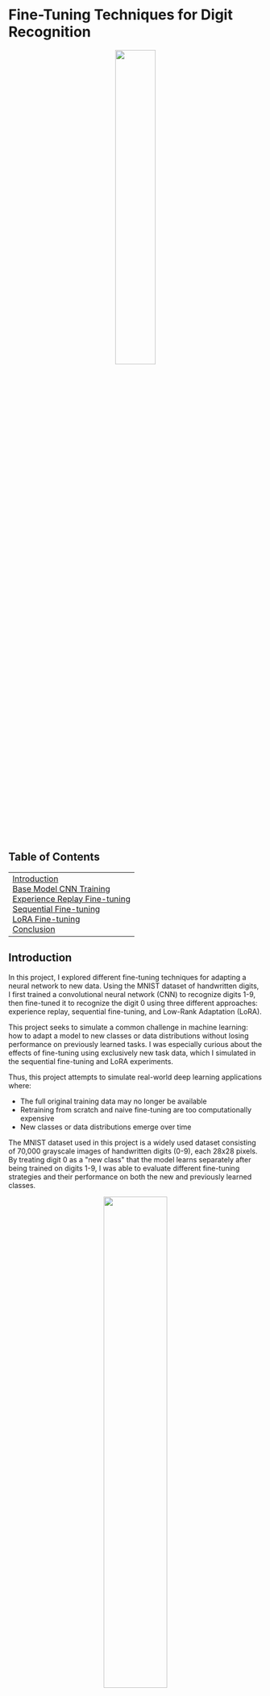 # Fine-Tuning Techniques for Digit Recognition

<p align="center">
<img src="https://awaywithideas.com/assets/images/2020/10/mnist_extended_4_0.png" style="width: 40%;">
</p>

## Table of Contents
<table>
<tr>
<td>
<a href="#introduction">Introduction</a><br>
<a href="#cnn-training">Base Model CNN Training</a><br>
<a href="#experience-replay-fine-tuning">Experience Replay Fine-tuning</a><br>
<a href="#sequential-fine-tuning">Sequential Fine-tuning</a><br>
<a href="#lora-fine-tuning">LoRA Fine-tuning</a><br>
<a href="#conclusion">Conclusion</a>
</td>
</tr>
</table>

## Introduction
<a name="introduction"></a>
In this project, I explored different fine-tuning techniques for adapting a neural network to new data. Using the MNIST dataset of handwritten digits, I first trained a convolutional neural network (CNN) to recognize digits 1-9, then fine-tuned it to recognize the digit 0 using three different approaches: experience replay, sequential fine-tuning, and Low-Rank Adaptation (LoRA).

This project seeks to simulate a common challenge in machine learning: how to adapt a model to new classes or data distributions without losing performance on previously learned tasks. I was especially curious about the effects of fine-tuning using exclusively new task data, which I simulated in the sequential fine-tuning and LoRA experiments.

Thus, this project attempts to simulate real-world deep learning applications where:
- The full original training data may no longer be available
- Retraining from scratch and naive fine-tuning are too computationally expensive
- New classes or data distributions emerge over time

The MNIST dataset used in this project is a widely used dataset consisting of 70,000 grayscale images of handwritten digits (0-9), each 28x28 pixels. By treating digit 0 as a "new class" that the model learns separately after being trained on digits 1-9, I was able to evaluate different fine-tuning strategies and their performance on both the new and previously learned classes.

<p align="center">
<img src="https://github.com/MattPickard/Project_Portfolio/blob/main/Images/fine-tuning_comparison.png?raw=true" style="width: 50%;">
</p>

## Preprocessing

The data is reshaped to be (28,28,1) for input into the neural network. This represents the 28x28 pixel images of 1 channel for grayscale images (RGB would have 3 channels). The values are then normalized to be between 0 and 1 by dividing by the maximum pixel value of 255:

```python
# Reshape data to be 28x28x1 and normalize pixel values
train_images = np.array(train_images).reshape((-1, 28, 28, 1)) / 255.0
train_labels = np.array(train_labels)
test_images = np.array(test_images).reshape((-1, 28, 28, 1)) / 255.0
test_labels = np.array(test_labels)
```

This transformation must be made to any data that will be used as input into the model or subsiquent fine-tuned models.

## Base Model CNN Training
<a name="cnn-training"></a>
**Code:** [**Base Model CNN Training**](https://github.com/MattPickard/Project_Portfolio/blob/main/Fine-Tuning_Techniques_for_Digit_Recognition/cnn_training.ipynb)

The first step was to train a CNN model exclusively on digits 1-9 from the MNIST dataset, excluding digit 0. This model was then treated as the "pre-trained" model for all subsequent fine-tuning experiments.

The architecture of the CNN model consists of:
- Three convolutional layers with 32, 64, and 64 filters, respectively
- Two max pooling layers for dimensionality reduction
- Dropout layers (10% dropout rate) for regularization
- A flatten layer
- Two fully connected layers with 128 neurons each
- A final output layer with 10 neurons in anticipation of future fine-tuning on digit 0, although this was not necessary

The model was trained using the Adam optimizer with a learning rate of 0.0003 and sparse categorical cross-entropy loss. Early stopping was implemented to prevent overfitting, monitoring validation loss with a patience of 5 epochs.

After training, the model achieved an accuracy of 99.25% on the test set containing only digits 1-9, establishing a strong baseline for the fine-tuning experiments.

## Experience Replay Fine-tuning
<a name="experience-replay-fine-tuning"></a>
**Code:** [**Replay Fine-tuning**](https://github.com/MattPickard/Project_Portfolio/blob/main/Fine-Tuning_Techniques_for_Digit_Recognition/replay_fine-tuning.ipynb)  

Experience replay is a technique where a model is fine-tuned using both new data and a subset of the original training data. This approach helps prevent catastrophic forgetting, where a model loses performance on previously learned tasks when adapting to new ones.

For this experiment, I simulated experience replay by fine-tuning the base model on the full MNIST dataset, including both the previously trained digits 1-9 samples and the "new" digit 0. This represents an ideal scenario where historical training data remains available. To account for the potential computational expense of fine-tuning in real-world applications, I froze training on all but the last 2 dense layers and the output layer, reducing the computational cost. This approach relies on the assumption that the early convolutional layers successfully learned representations that are transferable to classifying the new digit 0. This should not always be assumed, especially in cases where the new task differs greatly from previously learned tasks.

### **Results:**

Overall test accuracy: **99.31%**  
Accuracy for digit 0: **99.69%**  

Experience replay proved to be highly effective at mitigating catastrophic forgetting. It preserved model accuracy of the original 1-9 digits while achieving near-perfect accuracy on the new digit 0. This approach is ideal when the original or previous training data is still available. The next two approaches will simulate scenarios where the original training data is no longer available.

## Sequential Fine-tuning
<a name="sequential-fine-tuning"></a>
**Code:** [**Sequential Fine-tuning**](https://github.com/MattPickard/Project_Portfolio/blob/main/Fine-Tuning_Techniques_for_Digit_Recognition/sequential_fine-tuning.ipynb)  

Sequential fine-tuning represents a more challenging scenario where only new task data (digit 0) is available for training. This may be used in situations where the original training data is no longer accessible. Sequential fine-tuning is highly susceptible to catastrophic forgetting, so it presents a delicate balance between maximizing performance on the new task and preserving performance on the old tasks. 

Similar to the experience replay experiment, I froze all but the last 2 dense layers and the output layer. Then hyperparameter optimization was performed using an Optuna study to find the optimal learning rate and number of epochs. It's worth noting that this introduces slight data leakage, as the number of epochs and learning rate were optimized while maximizing the test set accuracy. In a real-world scenario, a separate validation set should be used, and early stopping can be implemented using the validation set.

### **Results:**  
Overall test accuracy: **98.22%**  
Accuracy for digit 0: **97.86%**  

The decrease in overall accuracy compared to the experience replay experiment suggests that the model experienced catastrophic forgetting as a result of only training on the new digit 0. While this approach won't achieve the same level of performance as experience replay, this experiment shows it can be of value when original or comprehensive training data is unavailable and quick adaptation to new classes is needed.

## LoRA Fine-tuning
<a name="lora-fine-tuning"></a>
**Code:** [**LoRA Fine-tuning**](https://github.com/MattPickard/Project_Portfolio/blob/main/Fine-Tuning_Techniques_for_Digit_Recognition/lora_fine-tuning.ipynb)  

Low-Rank Adaptation (LoRA) is a fine-tuning technique that introduces small, trainable low-rank matrices (A and B) which are then injected into the output of the original layers. This approach significantly reduces the number of trainable parameters compared to other fine-tuning methods while still allowing the model to adapt to new data. For example, by using LoRA to fine-tune the last two dense layers of this model, the number of trainable parameters compared to the other two experiments was reduced from 90,240 to 2,052, around a ~45x reduction in trainable parameters. 

Similar to the sequential fine-tuning experiment, I limited the LoRA fine-tuning to train only on the 0 digit data. I wanted to see the effects of catastrophic forgetting for a LoRA model, where the underlying pre-trained model parameters are never changed. Similar to the sequential fine-tuning experiment, I hyperparameter tuned the number of epochs and learning rate using an Optuna study maximizing for test set accuracy. In a real-world scenario, a separate validation set should be used, and early stopping can be implemented using the validation set.

### Adjustable LoRA Strength

A unique characteristic of LoRA models is that a strength adjuster can be implemented to allow for post-training tuning, meaning it can be adjusted while making predictions. In a real-world scenario, this provides the user the ability to tune the impact LoRA has over the predictions, which can be useful in situations where false positives or false negatives for the new task are more costly than the other. I implemented the ability to adjust the strength (the alpha value in the LoRA Dense layers) and plotted the effect of changing the LoRA strength on accuracy:

<p align="center">
<img src="https://github.com/MattPickard/Project_Portfolio/blob/main/Images/LoRa_Strength.png?raw=true" style="width: 50%;">
</p>

### **Results:**   
Overall test accuracy: **97.74%**  
Accuracy for digit 0: **96.73%**  

Considering the LoRA was trained using only 0 digit data and utilized significantly fewer trainable parameters, it's not surprising that the performance is lower than the other two experiments. LoRA fine-tuning is a valuable option when training computational resources are limited. It also allows for efficient storage if multiple specialized versions of a model are needed for different tasks by simply swapping the small LoRA weights, as opposed to storing a full separate model for each task. Finally, the ability to adjust the LoRA strength factor provides the user a unique ability to balance performance on the new and existing classes.

## Conclusion
<a name="conclusion"></a>

<p align="center">
<img src="https://github.com/MattPickard/Project_Portfolio/blob/main/Images/fine-tuning_comparison.png?raw=true" style="width: 50%;">
</p>

This project demonstrated three different approaches to fine-tuning a pre-trained neural network for a new class, each with its own strengths and trade-offs:
| Method | Overall Accuracy | Digit 0 Accuracy | Trainable Parameters | Used Historical Data |
|--------|------------------|------------------|----------------------|------------------------|
| Experience Replay | 99.31% | 99.69% | 90,240 | Yes |
| Sequential Fine-tuning | 98.22% | 97.86% | 90,240 | No |
| LoRA Fine-Tuning | 97.74% | 96.73% | 2,052 | No |

**Key Takeaways:**

- **Experience Replay** provides the best performance by mitigating catastrophic forgetting but requires access to original training data.
- **Sequential Fine-tuning**, while necessary when old data is unavailable, leads to a noticeable drop in overall accuracy, demonstrating catastrophic forgetting.
- **LoRA Fine-tuning** offers significant parameter efficiency, drastically reducing the number of trainable weights, and demonstrating the ability to be fine-tuned using only the new class data. Its primary advantage lies in reduced computational cost and storage for a model with many fine-tuned variants. Additionally, the ability to adjust the LoRA strength factor provides the user a unique ability to balance performance on the new and existing classes.

These techniques have broad applications beyond digit recognition, including:
- Extending natural language models to new domains or specific tasks
- Updating recommendation systems to accommodate new product categories
- Enhancing computer vision and medical imaging systems to recognize new objects
- Adapting neural networks to new data distributions, classes, and tasks

Fine-tuning is a useful technique when training large models from scratch is both computationally expensive and time-consuming. For many real-world applications, it is more practical to fine-tune a pre-trained model on a specific task rather than training a new model from scratch. For many domains, there are thriving machine learning communities that open-source or open-weight pretrained models, further increasing the importance of fine-tuning techniques.